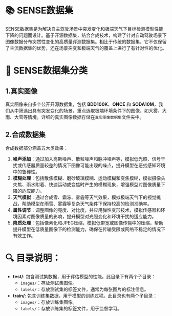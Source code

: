# 📚 SENSE数据集
  SENSE数据集是为解决自主驾驶场景中突发变化和极端天气下目标检测模型性能下降的问题而设计。基于开源数据集，结合合成技术，构建了针对自动驾驶场景下图像数据分布突然性变化的高质量评测数据集。相比于传统的数据集，它不仅保留了主流数据集的优势，还在场景突变和极端天气的覆盖上进行了有针对性的优化。
  
# 📝 SENSE数据集分类 
## 1.真实图像
真实图像来自多个公开开源数据集，包括 **BDD100K**、**ONCE** 和 **SODA10M**，我们从中筛选出具有突发变化的场景，重点选取极端环境条件下的图像，如大雾、大雨、大雪等情境。详细的真实图像数据存储在`真实图像数据集`文件夹中。
## 2.合成数据集
合成数据部分涵盖五大类效果：  
1. **噪声添加**：通过加入高斯噪声、散粒噪声和脉冲噪声等，模拟低光照、信号干扰或传感器质量较差的情况下图像可能出现的噪点，提升模型在恶劣感知环境中的鲁棒性。  
2. **模糊处理**：包括散焦模糊、磨砂玻璃模糊、运动模糊和变焦模糊，模拟摄像头失焦、雨水附着、快速运动或变焦时产生的模糊现象，增强模型对图像质量下降的适应能力。  
3. **天气模拟**：通过合成雪、霜冻、雾霾等天气效果，模拟极端天气下的视觉挑战，帮助模型在雨雪、雾霾等复杂天气条件下保持较高的检测准确率。  
4. **属性调节**：调整图像的亮度、对比度，并应用弹性变形技术，模拟传感器和环境因素对图像质量的影响，提升模型对光照变化和环境干扰的适应能力。  
5. **降质处理**：包括像素化和JPEG压缩，模拟低带宽或图像传输中的压缩，帮助提升模型在低质量图像下的检测能力，确保在传输受限或网络不稳定的情况下有效工作。
   
# 🔍 目录说明：
- **test/**: 包含测试集数据，用于评估模型的性能。此目录下有两个子目录：
  - `images/`：存放测试集图像。
  - `labels/`：存放测试集的标签文件，通常为每张图片的标注信息。
- **train/**: 包含训练集数据，用于模型的训练过程。此目录也有两个子目录：
  - `images/`：存放训练集图像。
  - `labels/`：存放训练集的标签文件，用于监督学习。
